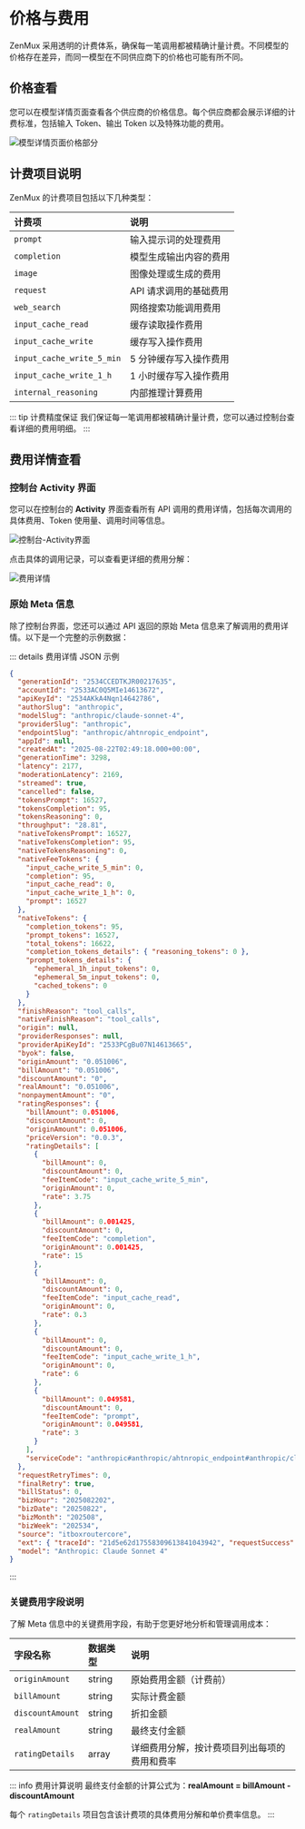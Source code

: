 # 价格与费用

ZenMux 采用透明的计费体系，确保每一笔调用都被精确计量计费。不同模型的价格存在差异，而同一模型在不同供应商下的价格也可能有所不同。

## 价格查看

您可以在模型详情页面查看各个供应商的价格信息。每个供应商都会展示详细的计费标准，包括输入 Token、输出 Token 以及特殊功能的费用。

![模型详情页面价格部分](https://cdn.marmot-cloud.com/storage/zenmux/2025/08/22/zhew65D/model-pricing.png)

## 计费项目说明

ZenMux 的计费项目包括以下几种类型：

| 计费项                    | 说明                   |
| :------------------------ | :--------------------- |
| `prompt`                  | 输入提示词的处理费用   |
| `completion`              | 模型生成输出内容的费用 |
| `image`                   | 图像处理或生成的费用   |
| `request`                 | API 请求调用的基础费用 |
| `web_search`              | 网络搜索功能调用费用   |
| `input_cache_read`        | 缓存读取操作费用       |
| `input_cache_write`       | 缓存写入操作费用       |
| `input_cache_write_5_min` | 5 分钟缓存写入操作费用 |
| `input_cache_write_1_h`   | 1 小时缓存写入操作费用 |
| `internal_reasoning`      | 内部推理计算费用       |

::: tip 计费精度保证
我们保证每一笔调用都被精确计量计费，您可以通过控制台查看详细的费用明细。
:::

## 费用详情查看

### 控制台 Activity 界面

您可以在控制台的 **Activity** 界面查看所有 API 调用的费用详情，包括每次调用的具体费用、Token 使用量、调用时间等信息。

![控制台-Activity界面](https://cdn.marmot-cloud.com/storage/zenmux/2025/08/22/NYwQvBH/activity-cost.png)

点击具体的调用记录，可以查看更详细的费用分解：

![费用详情](https://cdn.marmot-cloud.com/storage/zenmux/2025/08/22/dWtmUoT/cost-details.png)

### 原始 Meta 信息

除了控制台界面，您还可以通过 API 返回的原始 Meta 信息来了解调用的费用详情。以下是一个完整的示例数据：

::: details 费用详情 JSON 示例

```json
{
  "generationId": "2534CCEDTKJR00217635",
  "accountId": "2533AC0Q5MIe14613672",
  "apiKeyId": "2534AKkA4Nqn14642786",
  "authorSlug": "anthropic",
  "modelSlug": "anthropic/claude-sonnet-4",
  "providerSlug": "anthropic",
  "endpointSlug": "anthropic/ahtnropic_endpoint",
  "appId": null,
  "createdAt": "2025-08-22T02:49:18.000+00:00",
  "generationTime": 3298,
  "latency": 2177,
  "moderationLatency": 2169,
  "streamed": true,
  "cancelled": false,
  "tokensPrompt": 16527,
  "tokensCompletion": 95,
  "tokensReasoning": 0,
  "throughput": "28.81",
  "nativeTokensPrompt": 16527,
  "nativeTokensCompletion": 95,
  "nativeTokensReasoning": 0,
  "nativeFeeTokens": {
    "input_cache_write_5_min": 0,
    "completion": 95,
    "input_cache_read": 0,
    "input_cache_write_1_h": 0,
    "prompt": 16527
  },
  "nativeTokens": {
    "completion_tokens": 95,
    "prompt_tokens": 16527,
    "total_tokens": 16622,
    "completion_tokens_details": { "reasoning_tokens": 0 },
    "prompt_tokens_details": {
      "ephemeral_1h_input_tokens": 0,
      "ephemeral_5m_input_tokens": 0,
      "cached_tokens": 0
    }
  },
  "finishReason": "tool_calls",
  "nativeFinishReason": "tool_calls",
  "origin": null,
  "providerResponses": null,
  "providerApiKeyId": "2533PCgBu07N14613665",
  "byok": false,
  "originAmount": "0.051006",
  "billAmount": "0.051006",
  "discountAmount": "0",
  "realAmount": "0.051006",
  "nonpaymentAmount": "0",
  "ratingResponses": {
    "billAmount": 0.051006,
    "discountAmount": 0,
    "originAmount": 0.051006,
    "priceVersion": "0.0.3",
    "ratingDetails": [
      {
        "billAmount": 0,
        "discountAmount": 0,
        "feeItemCode": "input_cache_write_5_min",
        "originAmount": 0,
        "rate": 3.75
      },
      {
        "billAmount": 0.001425,
        "discountAmount": 0,
        "feeItemCode": "completion",
        "originAmount": 0.001425,
        "rate": 15
      },
      {
        "billAmount": 0,
        "discountAmount": 0,
        "feeItemCode": "input_cache_read",
        "originAmount": 0,
        "rate": 0.3
      },
      {
        "billAmount": 0,
        "discountAmount": 0,
        "feeItemCode": "input_cache_write_1_h",
        "originAmount": 0,
        "rate": 6
      },
      {
        "billAmount": 0.049581,
        "discountAmount": 0,
        "feeItemCode": "prompt",
        "originAmount": 0.049581,
        "rate": 3
      }
    ],
    "serviceCode": "anthropic#anthropic/ahtnropic_endpoint#anthropic/claude-sonnet-4"
  },
  "requestRetryTimes": 0,
  "finalRetry": true,
  "billStatus": 0,
  "bizHour": "2025082202",
  "bizDate": "20250822",
  "bizMonth": "202508",
  "bizWeek": "202534",
  "source": "itboxroutercore",
  "ext": { "traceId": "21d5e62d17558309613841043942", "requestSuccess": true },
  "model": "Anthropic: Claude Sonnet 4"
}
```

:::

### 关键费用字段说明

了解 Meta 信息中的关键费用字段，有助于您更好地分析和管理调用成本：

| 字段名称         | 数据类型 | 说明                                         |
| :--------------- | :------- | :------------------------------------------- |
| `originAmount`   | string   | 原始费用金额（计费前）                       |
| `billAmount`     | string   | 实际计费金额                                 |
| `discountAmount` | string   | 折扣金额                                     |
| `realAmount`     | string   | 最终支付金额                                 |
| `ratingDetails`  | array    | 详细费用分解，按计费项目列出每项的费用和费率 |

::: info 费用计算说明
最终支付金额的计算公式为：**realAmount = billAmount - discountAmount**

每个 `ratingDetails` 项目包含该计费项的具体费用分解和单价费率信息。
:::
